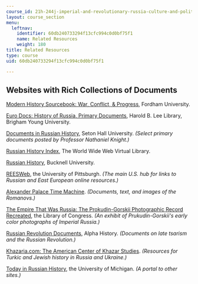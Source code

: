 ```yaml
---
course_id: 21h-244j-imperial-and-revolutionary-russia-culture-and-politics-1700-1917-fall-2019
layout: course_section
menu:
  leftnav:
    identifier: 60db240733294f13cfc994c0d0bf75f1
    name: Related Resources
    weight: 180
title: Related Resources
type: course
uid: 60db240733294f13cfc994c0d0bf75f1

---
```


Websites with Rich Collections of Documents 
--------------------------------------------

[Modern History Sourcebook: War, Conflict, & Progress](https://sourcebooks.fordham.edu/mod/modsbook4.asp), Fordham University.

[Euro Docs: History of Russia, Primary Documents](https://eudocs.lib.byu.edu/index.php/History_of_Russia:_Primary_Documents), Harold B. Lee Library, Brigham Young University.

[Documents in Russian History](http://academic.shu.edu/russianhistory/index.php/Table_of_Contents), Seton Hall University. _(Select primary documents posted by Professor Nathaniel Knight.)_

[Russian History Index](http://vlib.iue.it/hist-russia/sources.html), The World Wide Web Virtual Library.

[Russian History](https://www.departments.bucknell.edu/russian/Site-prior-to-Easyweb-migration/history.html), Bucknell University.

[REESWeb](https://www.ucis.pitt.edu/reesweb/), the University of Pittsburgh. _(The main U.S. hub for links to Russian and East European online resources.)_

[Alexander Palace Time Machine](http://www.alexanderpalace.org/palace/mainpage.html). _(Documents, text, and images of the Romanovs.)_

[The Empire That Was Russia: The Prokudin-Gorskii Photographic Record Recreated](https://www.loc.gov/exhibits/empire/), the Library of Congress. _(An exhibit of Prukudin-Gorskii's early color photographs of Imperial Russia.)_

[Russian Revolution Documents](https://alphahistory.com/russianrevolution/russian-revolution-documents/), Alpha History. _(Documents on late tsarism and the Russian Revolution.)_

[Khazaria.com: The American Center of Khazar Studies](http://www.khazaria.com/). _(Resources for Turkic and Jewish history in Russia and Ukraine.)_

[Today in Russian History](http://www-personal.umich.edu/~sssulliv/russianlinks.html), the University of Michigan. _(A portal to other sites.)_